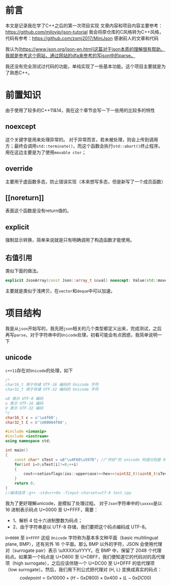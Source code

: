 # 前言
本文是记录我在学了C++之后的第一次项目实现
文章内容和项目内容主要参考：https://github.com/miloyip/json-tutorial
我会将原仓库的C风格转为C++风格，代码有参考：https://github.com/zsmj2017/MiniJson
感谢前人的文章和代码

我认为[https://www.json.org/json-en.html]这篇对于json本质的理解很有帮助。我就是参考这个网站，通过网站的dfa来参考的写json中的parse。

我还没有完全测试过代码的功能，单纯实现了一些基本功能。这个项目主要就是为了熟悉C++。



# 前置知识
由于使用了较多的C++11&14，我在这个章节会写一下一些用的比较多的特性

## noexcept
这个关键字是用来处理异常的。
对于异常而言，若未被处理，则会上传到调用方；最终会调用`std::terminate()`，而这个函数会执行`std::abort()`终止程序。
用在这边主要是为了使用`movable ctor`；

## override
主要用于虚函数多态，防止错误实现（本来想写多态，但是新写了一个成员函数）

## [[noreturn]]
表面这个函数是没有return值的。

## explicit
强制显示转换，简单来说就是只有明确调用了构造函数才能使用。

## 右值引用

类似下面的做法。
```c++
explicit JsonArray(const Json::array_t &&val) noexcept: Value(std::move(val)) {}
```
主要就是类似于浅拷贝，在`vector`和`deque`中可以加速。

# 项目结构
我是从`json`开始写的，我先把`json`相关的几个类型都定义出来，完成测试，之后再写`parse`，对于字符串中的`Unicode`处理，初看可能会有点困惑，我简单说明一下

## unicode
`c++11`存在对`Unicode`的处理，如下
```c++
/*
char16_t 用于存储 UTF-16 编码的 Unicode 字符
char32_t 用于存储 UTF-32 编码的 Unicode 字符

u8 表示 UTF-8 编码
u 表示 UTF-16 编码
U 表示 UTF-32 编码
*/
char16_t c = u'\u4f60';
char32_t C = U'\U00004f60';

#include <iomanip>
#include <iostream> 
using namespace std;

int main()
{
	const char* sTest = u8"\u4F60\u597D"; //"你好"的 unicode 码值分别是 0x4F60 和 0x597D
	for(int i=0;sTest[i]!=0;++i)
	{
		cout<<setiosflags(ios::uppercase)<<hex<<(uint32_t)(uint8_t)sTest[i]<<" ";
	}
	return 0;
}
//编译选项：g++ -std=c++0x -finput-charset=utf-8 test.cpp
```
我为了更好理解unicode，是模拟了处理过程。
对于`Json`字符串中的`\uxxxx`是以 16 进制表示码点 U+0000 至 U+FFFF，需要：
* 1、解析 4 位十六进制整数为码点；
* 2、由于字符串是以 UTF-8 存储，我们要把这个码点编码成 UTF-8。

`U+0000` 至 `U+FFFF` 这组 `Unicode` 字符称为基本多文种平面（basic multilingual plane, BMP），还有另外 16 个平面。那么 BMP 以外的字符，JSON 会使用代理对（surrogate pair）表示 \uXXXX\uYYYY。在 BMP 中，保留了 2048 个代理码点。如果第一个码点是 U+D800 至 U+DBFF，我们便知道它的代码对的高代理项（high surrogate），之后应该伴随一个 U+DC00 至 U+DFFF 的低代理项（low surrogate）。然后，我们用下列公式把代理对 (H, L) 变换成真实的码点：
$$codepoint = 0x10000 + (H − 0xD800) × 0x400 + (L − 0xDC00)$$


